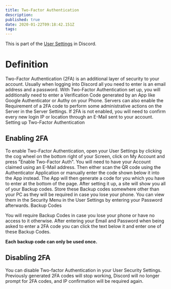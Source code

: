 ```yaml
---
title: Two-Factor Authentication
description: 
published: true
date: 2020-01-22T09:18:42.151Z
tags: 
---
```


This is part of the [User Settings](/user-settings) in Discord.

# Definition
Two-Factor Authentication (2FA) is an additional layer of security to your account. Usually when logging into Discord all you need to enter is an email address and a password. With Two-Factor Authentication set up, you will additionally need to enter a Verification Code generated by an App like Google Authenticator or Authy on your Phone. Servers can also enable the Requirement of a 2FA code to perform some administrative actions on the Server in the Server Settings. If 2FA is not enabled, you will need to confirm every new login IP or location through an E-Mail sent to your account.
Setting up Two-Factor Authentication

## Enabling 2FA
To enable Two-Factor Authentication, open your User Settings by clicking the cog wheel on the bottom right of your Screen, click on My Account and press "Enable Two-Factor Auth". You will need to have your Account claimed using an E-Mail address. Then either scan the QR code using the Authenticator Application or manually enter the code shown below it into the App instead. The App will then generate a code for you which you have to enter at the bottom of the page. After setting it up, a site will show you all of your Backup codes. Store these Backup codes somewhere other than your PC as they will be required in case you lose your phone. You can view them in the Security Menu in the User Settings by entering your Password afterwards.
Backup Codes

You will require Backup Codes in case you lose your phone or have no access to it otherwise. After entering your Email and Password when being asked to enter a 2FA code you can click the text below it and enter one of these Backup Codes.

**Each backup code can only be used once.**

## Disabling 2FA

You can disable Two-factor Authentication in your User Security Settings. Previously generated 2FA codes will stop working, Discord will no longer prompt for 2FA codes, and IP confirmation will be required again.